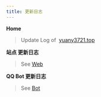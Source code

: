 ```yaml
---
title: 更新日志
---
```

**Home**

>   Update Log of &nbsp;[yuany3721.top](http://yuany3721.top)

**站点 更新日志**

>   See [Web](Web/)

**QQ Bot 更新日志**

>   See [Bot](Bot/)
